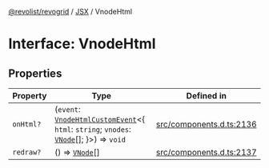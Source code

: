 [@revolist/revogrid](README.md) / [JSX](Namespace.JSX.md) / VnodeHtml

# Interface: VnodeHtml

## Properties

| Property | Type | Defined in |
| ------ | ------ | ------ |
| `onHtml?` | (`event`: [`VnodeHtmlCustomEvent`](Interface.VnodeHtmlCustomEvent.md)\<\{ `html`: `string`; `vnodes`: [`VNode`](Interface.VNode.md)[]; \}\>) => `void` | [src/components.d.ts:2136](https://github.com/revolist/revogrid/blob/a849a2bedd405f9be6994ce2465b998f17fd214c/src/components.d.ts#L2136) |
| `redraw?` | () => [`VNode`](Interface.VNode.md)[] | [src/components.d.ts:2137](https://github.com/revolist/revogrid/blob/a849a2bedd405f9be6994ce2465b998f17fd214c/src/components.d.ts#L2137) |
